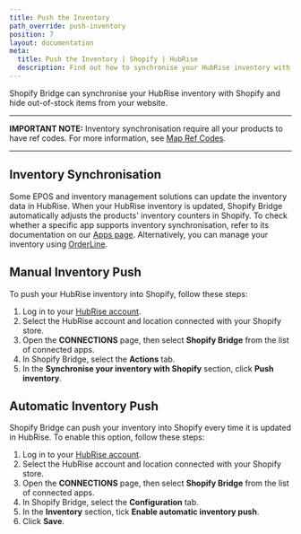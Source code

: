 ```yaml
---
title: Push the Inventory
path_override: push-inventory
position: 7
layout: documentation
meta:
  title: Push the Inventory | Shopify | HubRise
  description: Find out how to synchronise your HubRise inventory with Shopify and automatically hide out-of-stock products from your website.
---
```


Shopify Bridge can synchronise your HubRise inventory with Shopify and hide out-of-stock items from your website.

---

**IMPORTANT NOTE:** Inventory synchronisation require all your products to have ref codes. For more information, see [Map Ref Codes](/apps/shopify/map-ref-codes).

---

## Inventory Synchronisation

Some EPOS and inventory management solutions can update the inventory data in HubRise. When your HubRise inventory is updated, Shopify Bridge automatically adjusts the products' inventory counters in Shopify. To check whether a specific app supports inventory synchronisation, refer to its documentation on our [Apps page](/apps). Alternatively, you can manage your inventory using [OrderLine](/apps/orderline/overview).

## Manual Inventory Push

To push your HubRise inventory into Shopify, follow these steps:

1. Log in to your [HubRise account](https://manager.hubrise.com).
1. Select the HubRise account and location connected with your Shopify store.
1. Open the **CONNECTIONS** page, then select **Shopify Bridge** from the list of connected apps.
1. In Shopify Bridge, select the **Actions** tab.
1. In the **Synchronise your inventory with Shopify** section, click **Push inventory**.

## Automatic Inventory Push

Shopify Bridge can push your inventory into Shopify every time it is updated in HubRise. To enable this option, follow these steps:

1. Log in to your [HubRise account](https://manager.hubrise.com).
1. Select the HubRise account and location connected with your Shopify store.
1. Open the **CONNECTIONS** page, then select **Shopify Bridge** from the list of connected apps.
1. In Shopify Bridge, select the **Configuration** tab.
1. In the **Inventory** section, tick **Enable automatic inventory push**.
1. Click **Save**.
